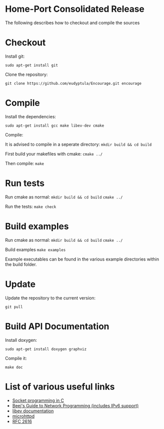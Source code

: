 Home-Port Consolidated Release
=========

The following describes how to checkout and compile the sources

# Checkout

Install git:

`sudo apt-get install git`

Clone the repository:

`git clone https://github.com/eudyptula/Encourage.git encourage`

# Compile

Install the dependencies:

`sudo apt-get install gcc make libev-dev cmake`

Compile:

It is advised to compile in a seperate directory:
`mkdir build && cd build`

First build your makefiles with cmake:
`cmake ../`

Then compile:
`make`

# Run tests

Run cmake as normal:
`mkdir build && cd build`
`cmake ../`

Run the tests:
`make check`

# Build examples

Run cmake as normal:
`mkdir build && cd build`
`cmake ../`

Build examples
`make examples`

Example executables can be found in the various example directories
within the build folder.

# Update

Update the repository to the current version:

`git pull`

# Build API Documentation

Install doxygen:

`sudo apt-get install doxygen graphviz`

Compile it:

`make doc`

# List of various useful links

* [Socket programming in C](http://www.linuxhowtos.org/C_C++/socket.htm)
* [Beej's Guide to Network Programming (includes IPv6 support)](http://beej.us/guide/bgnet/output/html/multipage/index.html)
* [libev documentation](http://pod.tst.eu/http://cvs.schmorp.de/libev/ev.pod)
* [microhttpd](http://www.gnu.org/software/libmicrohttpd/)
* [RFC 2616](http://www.w3.org/Protocols/rfc2616/rfc2616.html)

